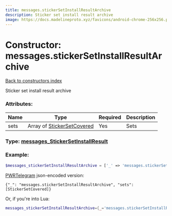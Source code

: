 ```yaml
---
title: messages.stickerSetInstallResultArchive
description: Sticker set install result archive
image: https://docs.madelineproto.xyz/favicons/android-chrome-256x256.png
---
```

# Constructor: messages.stickerSetInstallResultArchive  
[Back to constructors index](index.md)



Sticker set install result archive

### Attributes:

| Name     |    Type       | Required | Description |
|----------|---------------|----------|-------------|
|sets|Array of [StickerSetCovered](../types/StickerSetCovered.md) | Yes|Sets|



### Type: [messages\_StickerSetInstallResult](../types/messages_StickerSetInstallResult.md)


### Example:

```php
$messages_stickerSetInstallResultArchive = ['_' => 'messages.stickerSetInstallResultArchive', 'sets' => [StickerSetCovered, StickerSetCovered]];
```  

[PWRTelegram](https://pwrtelegram.xyz) json-encoded version:

```
{"_": "messages.stickerSetInstallResultArchive", "sets": [StickerSetCovered]}
```


Or, if you're into Lua:

```lua
messages_stickerSetInstallResultArchive={_='messages.stickerSetInstallResultArchive', sets={StickerSetCovered}}

```


